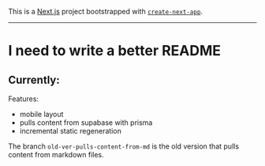 This is a [Next.js](https://nextjs.org/) project bootstrapped with [`create-next-app`](https://github.com/vercel/next.js/tree/canary/packages/create-next-app).

---

# I need to write a better README

## Currently:

Features:
- mobile layout
- pulls content from supabase with prisma
- incremental static regeneration

The branch `old-ver-pulls-content-from-md` is the old version that pulls content from markdown files.